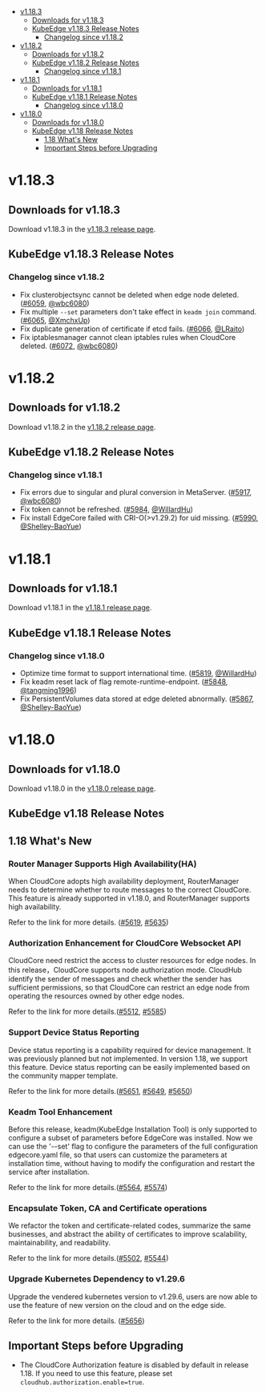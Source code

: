 * [v1.18.3](#v1183)
    * [Downloads for v1.18.3](#downloads-for-v1183)
    * [KubeEdge v1.18.3 Release Notes](#kubeedge-v1183-release-notes)
        * [Changelog since v1.18.2](#changelog-since-v1182)
* [v1.18.2](#v1182)
    * [Downloads for v1.18.2](#downloads-for-v1182)
    * [KubeEdge v1.18.2 Release Notes](#kubeedge-v1182-release-notes)
        * [Changelog since v1.18.1](#changelog-since-v1181)
* [v1.18.1](#v1181)
    * [Downloads for v1.18.1](#downloads-for-v1181)
    * [KubeEdge v1.18.1 Release Notes](#kubeedge-v1181-release-notes)
        * [Changelog since v1.18.0](#changelog-since-v1180)
* [v1.18.0](#v1180)
    * [Downloads for v1.18.0](#downloads-for-v1180)
    * [KubeEdge v1.18 Release Notes](#kubeedge-v118-release-notes)
        * [1.18 What's New](#118-whats-new)
        * [Important Steps before Upgrading](#important-steps-before-upgrading)


# v1.18.3

## Downloads for v1.18.3

Download v1.18.3 in the [v1.18.3 release page](https://github.com/kubeedge/kubeedge/releases/tag/v1.18.3).

## KubeEdge v1.18.3 Release Notes

### Changelog since v1.18.2

- Fix clusterobjectsync cannot be deleted when edge node deleted. ([#6059](https://github.com/kubeedge/kubeedge/pull/6059), [@wbc6080](https://github.com/wbc6080))
- Fix multiple `--set` parameters don't take effect in `keadm join` command. ([#6065](https://github.com/kubeedge/kubeedge/pull/6065), [@XmchxUp](https://github.com/XmchxUp))
- Fix duplicate generation of certificate if etcd fails. ([#6066](https://github.com/kubeedge/kubeedge/pull/6066), [@LRaito](https://github.com/LRaito))
- Fix iptablesmanager cannot clean iptables rules when CloudCore deleted. ([#6072](https://github.com/kubeedge/kubeedge/pull/6072), [@wbc6080](https://github.com/wbc6080))


# v1.18.2

## Downloads for v1.18.2

Download v1.18.2 in the [v1.18.2 release page](https://github.com/kubeedge/kubeedge/releases/tag/v1.18.2).

## KubeEdge v1.18.2 Release Notes

### Changelog since v1.18.1

- Fix errors due to singular and plural conversion in MetaServer. ([#5917](https://github.com/kubeedge/kubeedge/pull/5917), [@wbc6080](https://github.com/wbc6080))
- Fix token cannot be refreshed. ([#5984](https://github.com/kubeedge/kubeedge/pull/5984), [@WillardHu](https://github.com/WillardHu))
- Fix install EdgeCore failed with CRI-O(>v1.29.2) for uid missing. ([#5990](https://github.com/kubeedge/kubeedge/pull/5990), [@Shelley-BaoYue](https://github.com/Shelley-BaoYue))

# v1.18.1

## Downloads for v1.18.1

Download v1.18.1 in the [v1.18.1 release page](https://github.com/kubeedge/kubeedge/releases/tag/v1.18.1).

## KubeEdge v1.18.1 Release Notes

### Changelog since v1.18.0

- Optimize time format to support international time. ([#5819](https://github.com/kubeedge/kubeedge/pull/5819), [@WillardHu](https://github.com/WillardHu))
- Fix keadm reset lack of flag remote-runtime-endpoint. ([#5848](https://github.com/kubeedge/kubeedge/pull/5848), [@tangming1996](https://github.com/tangming1996))
- Fix PersistentVolumes data stored at edge deleted abnormally.  ([#5867](https://github.com/kubeedge/kubeedge/pull/5867), [@Shelley-BaoYue](https://github.com/Shelley-BaoYue))

# v1.18.0

## Downloads for v1.18.0

Download v1.18.0 in the [v1.18.0 release page](https://github.com/kubeedge/kubeedge/releases/tag/v1.18.0).

## KubeEdge v1.18 Release Notes

## 1.18 What's New

### Router Manager Supports High Availability(HA)

When CloudCore adopts high availability deployment, RouterManager needs to determine whether to route messages to the correct CloudCore. This feature is already supported in v1.18.0, and RouterManager supports high availability.

Refer to the link for more details. ([#5619](https://github.com/kubeedge/kubeedge/pull/5619), [#5635](https://github.com/kubeedge/kubeedge/pull/5635))

### Authorization Enhancement for CloudCore Websocket API

CloudCore need restrict the access to cluster resources for edge nodes. In this release，CloudCore supports node authorization mode. CloudHub identify the sender of messages and check whether the sender has sufficient permissions, so that CloudCore can restrict an edge node from operating the resources owned by other edge nodes.

Refer to the link for more details.([#5512](https://github.com/kubeedge/kubeedge/pull/5512), [#5585](https://github.com/kubeedge/kubeedge/pull/5585))

### Support Device Status Reporting 

Device status reporting is a capability required for device management. It was previously planned but not implemented. In version 1.18, we support this feature. Device status reporting can be easily implemented based on the community mapper template.

Refer to the link for more details.([#5651](https://github.com/kubeedge/kubeedge/pull/5651), [#5649](https://github.com/kubeedge/kubeedge/pull/5649), [#5650](https://github.com/kubeedge/kubeedge/pull/5650))

### Keadm Tool Enhancement

Before this release, keadm(KubeEdge Installation Tool) is only supported to configure a subset of parameters before EdgeCore was installed. Now we can use the '--set' flag to configure the parameters of the full configuration edgecore.yaml file, so that users can customize the parameters at installation time, without having to modify the configuration and restart the service after installation.

Refer to the link for more details.([#5564](https://github.com/kubeedge/kubeedge/pull/5564), [#5574](https://github.com/kubeedge/kubeedge/pull/5574))

### Encapsulate Token, CA and Certificate operations 

We refactor the token and certificate-related codes, summarize the same businesses, and abstract the ability of certificates to improve scalability, maintainability, and readability.

Refer to the link for more details.([#5502](https://github.com/kubeedge/kubeedge/pull/5502), [#5544](https://github.com/kubeedge/kubeedge/pull/5544))

### Upgrade Kubernetes Dependency to v1.29.6 

Upgrade the vendered kubernetes version to v1.29.6, users are now able to use the feature of new version on the cloud and on the edge side. 

Refer to the link for more details. ([#5656](https://github.com/kubeedge/kubeedge/pull/5656))

## Important Steps before Upgrading

- The CloudCore Authorization feature is disabled by default in release 1.18. If you need to use this feature, please set `cloudhub.authorization.enable=true`.